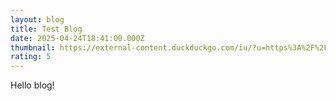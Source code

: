 ```yaml
---
layout: blog
title: Test Blog
date: 2025-04-24T18:41:00.000Z
thumbnail: https://external-content.duckduckgo.com/iu/?u=https%3A%2F%2Fscandinavianphysiotherapycenter.com%2Fwp-content%2Fuploads%2F2018%2F08%2Fblog1.jpg&f=1&nofb=1&ipt=fd2e4408b696e36bfd4b9856cce598d21c56155b6a6ace9d8a4a4fc616c74153
rating: 5
---
```

Hello blog!
